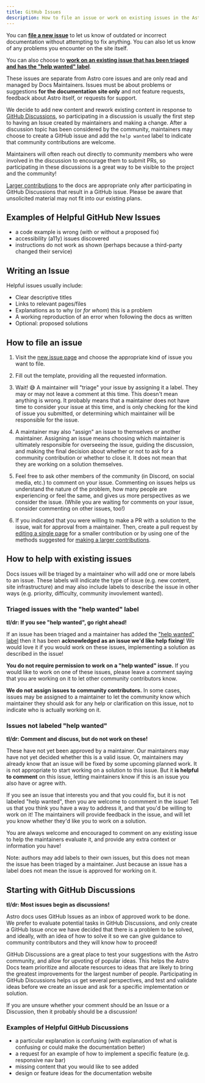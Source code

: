 ```yaml
---
title: GitHub Issues
description: How to file an issue or work on existing issues in the Astro Docs repository.
---
```

You can [**file a new issue**](https://github.com/withastro/docs/issues/new/choose) to let us know of outdated or incorrect documentation without attempting to fix anything. You can also let us know of any problems you encounter on the site itself.

You can also choose to [**work on an existing issue that has been triaged and has the "help wanted" label**](https://github.com/withastro/docs/issues?q=is%3Aissue+is%3Aopen+sort%3Aupdated-desc+label%3A%22help+wanted%22).

These issues are separate from Astro core issues and are only read and managed by Docs Maintainers. Issues must be about problems or suggestions **for the documentation site only** and not feature requests, feedback about Astro itself, or requests for support.

We decide to add new content and rework existing content in response to [GitHub Discussions](#starting-with-gitHub-discussions), so participating in a discussion is usually the first step to having an Issue created by maintainers and making a change. After a discussion topic has been considered by the community, maintainers may choose to create a GitHub issue and add the `help wanted` label to indicate that community contributions are welcome.

Maintainers will often reach out directly to community members who were involved in the discussion to encourage them to submit PRs, so participating in these discussions is a great way to be visible to the project and the community!

[Larger contributions](/first-time/larger-contributions/) to the docs are appropriate only after participating in GitHub Discussions that result in a GitHub issue. Please be aware that unsolicited material may not fit into our existing plans.

## Examples of Helpful GitHub New Issues

- a code example is wrong (with or without a proposed fix)
- accessibility (a11y) issues discovered
- instructions do not work as shown (perhaps because a third-party changed their service)

## Writing an Issue

Helpful issues usually include:
- Clear descriptive titles
- Links to relevant pages/files
- Explanations as to why (or _for whom_) this is a problem
- A working reproduction of an error when following the docs as written
- Optional: proposed solutions

## How to file an issue

1. Visit the [new issue page](https://github.com/withastro/docs/issues/new/choose) and choose the appropriate kind of issue you want to file.

2. Fill out the template, providing all the requested information.

3. Wait! 😅 A maintainer will "triage" your issue by assigning it a label. They may or may not leave a comment at this time. This doesn't mean anything is wrong. It probably means that a maintainer does not have time to consider your issue at this time, and is only checking for the kind of issue you submitted, or determining which maintainer will be responsible for the issue.

4. A maintainer may also "assign" an issue to themselves or another maintainer. Assigning an issue means choosing which maintainer is ultimately responsible for overseeing the issue, guiding the discussion, and making the final decision about whether or not to ask for a community contribution or whether to close it. It does not mean that they are working on a solution themselves.

5. Feel free to ask other members of the community (in Discord, on social media, etc.) to comment on your issue. Commenting on issues helps us understand the nature of the problem, how many people are experiencing or feel the same, and gives us more perspectives as we consider the issue. (While you are waiting for comments on your issue, consider commenting on other issues, too!)

6. If you indicated that you were willing to make a PR with a solution to the issue, wait for approval from a maintainer. Then, create a pull request by [editing a single page](/first-time/edit-single-page/) for a smaller contribution or by using one of the methods suggested for [making a larger contributions](/first-time/larger-contributions/).

## How to help with existing issues

Docs issues will be triaged by a maintainer who will add one or more labels to an issue. These labels will indicate the type of issue (e.g. new content, site infrastructure) and may also include labels to describe the issue in other ways (e.g. priority, difficulty, community invovlement wanted).

### Triaged issues with the "help wanted" label

**tl/dr: If you see "help wanted", go right ahead!**

If an issue has been triaged and a maintainer has added the ["help wanted" label](https://github.com/withastro/docs/issues?q=is%3Aissue+is%3Aopen+sort%3Aupdated-desc+label%3A%22help+wanted%22) then it has been **acknowledged as an issue we'd like help fixing**! We would love it if you would work on these issues, implementing a solution as described in the issue!

**You do not require permission to work on a "help wanted" issue.** If you would like to work on one of these issues, please leave a comment saying that you are working on it to let other community contributors know. 

**We do not assign issues to community contributors.** In some cases, issues may be assigned to a maintainer to let the community know which maintainer they should ask for any help or clarification on this issue, not to indicate who is actually working on it.

### Issues not labeled "help wanted"

**tl/dr: Comment and discuss, but do not work on these!**

These have not yet been approved by a maintainer. Our maintainers may have not yet decided whether this is a valid issue. Or, maintainers may already know that an issue will be fixed by some upcoming planned work. It is not appropriate to start working on a solution to this issue. But it **is helpful to comment** on this issue, letting maintainers know if this is an issue you also have or agree with.

If you see an issue that interests you and that you could fix, but it is not labeled "help wanted", then you are welcome to commment in the issue! Tell us that you think you have a way to address it, and that you'd be willing to work on it! The maintainers will provide feedback in the issue, and will let you know whether they'd like you to work on a solution.

You are always welcome and encouraged to comment on any existing issue to help the maintainers evaluate it, and provide any extra context or information you have!

Note: authors may add labels to their own issues, but this does not mean the issue has been triaged by a maintainer. Just because an issue has a label does not mean the issue is approved for working on it. 


## Starting with GitHub Discussions

**tl/dr: Most issues begin as discussions!**

Astro docs uses GitHub Issues as an inbox of approved work to be done. We prefer to evaluate potential tasks in GitHub Discussions, and only create a GitHub Issue once we have decided that there is a problem to be solved, and ideally, with an idea of how to solve it so we can give guidance to community contributors and they will know how to proceed!

GitHub Discussions are a great place to test your suggestions with the Astro community, and allow for upvoting of popular ideas. This helps the Astro Docs team prioritize and allocate resources to ideas that are likely to bring the greatest improvements for the largest number of people. Participating in GitHub Discussions helps us get several perspectives, and test and validate ideas before we create an issue and ask for a specific implementation or solution.

If you are unsure whether your comment should be an Issue or a Discussion, then it probably should be a discussion!

### Examples of Helpful GitHub Discussions

- a particular explanation is confusing (with explanation of what is confusing or could make the documentation better)
- a request for an example of how to implement a specific feature (e.g. responsive nav bar)
- missing content that you would like to see added
- design or feature ideas for the documentation website